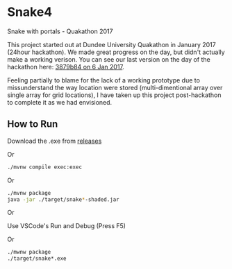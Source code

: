 # Snake4

Snake with portals - Quakathon 2017

This project started out at Dundee University Quakathon in January 2017 (24hour hackathon). We made great progress on the day, but didn't actually make a working verison.
You can see our last version on the day of the hackathon here: [3879b84 on 6 Jan 2017](https://github.com/alfanhui/snake4/commit/3879b84bdf08b64fdffa803958108415652b4d0b).

Feeling partially to blame for the lack of a working prototype due to missunderstand the way location were stored (multi-dimentional array over single array for grid locations), I have taken up this project post-hackathon to complete it as we had envisioned.

## How to Run

Download the .exe from [releases](https://github.com/alfanhui/snake4/releases/tag/v1.0.0)

Or

```bash
./mvnw compile exec:exec
```

Or

```bash
./mvnw package
java -jar ./target/snake*-shaded.jar
```

Or

Use VSCode's Run and Debug (Press F5)

Or

```bash
./mwnw package
./target/snake*.exe
```

